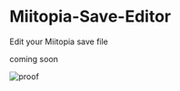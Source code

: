 # Miitopia-Save-Editor
Edit your Miitopia save file

coming soon

![proof](https://i11.servimg.com/u/f11/19/11/94/79/miitop10.png)
